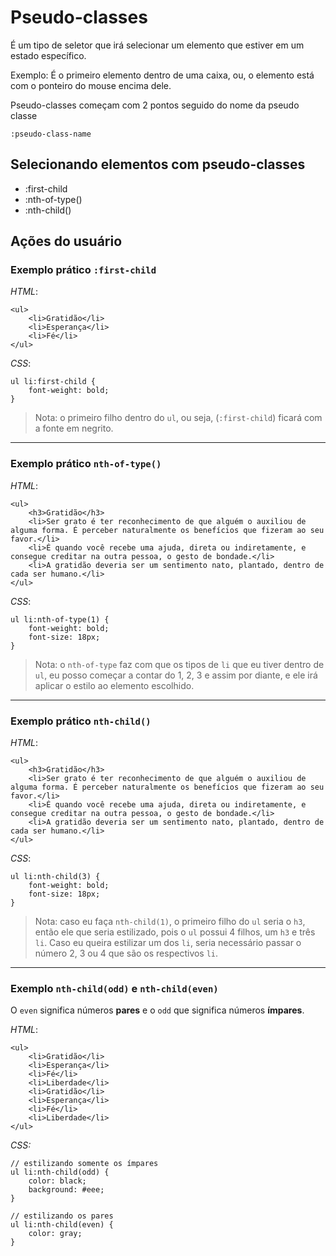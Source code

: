 # Pseudo-classes

É um tipo de seletor que irá selecionar um elemento que estiver em um estado específico.

Exemplo: É o primeiro elemento dentro de uma caixa, ou, o elemento está com o ponteiro do mouse encima dele.

Pseudo-classes começam com 2 pontos seguido do nome da pseudo classe

`:pseudo-class-name`

## Selecionando elementos com pseudo-classes

* :first-child
* :nth-of-type()
* :nth-child()

## Ações do usuário 


### Exemplo prático `:first-child`

*HTML*:

    <ul>
    	<li>Gratidão</li>
    	<li>Esperança</li>
    	<li>Fé</li>
    </ul>

*CSS*:

    ul li:first-child {
    	font-weight: bold;
    }

> Nota: o primeiro filho dentro do `ul`, ou seja, (`:first-child`) ficará com a fonte em negrito.

----
### Exemplo prático `nth-of-type()`

*HTML*:

    <ul>
    	<h3>Gratidão</h3>
    	<li>Ser grato é ter reconhecimento de que alguém o auxiliou de alguma forma. É perceber naturalmente os benefícios que fizeram ao seu favor.</li>
    	<li>É quando você recebe uma ajuda, direta ou indiretamente, e consegue creditar na outra pessoa, o gesto de bondade.</li>
    	<li>A gratidão deveria ser um sentimento nato, plantado, dentro de cada ser humano.</li>
    </ul>

*CSS*:

    ul li:nth-of-type(1) {
    	font-weight: bold;
    	font-size: 18px;
    }

> Nota: o `nth-of-type` faz com que os tipos de `li` que eu tiver dentro de `ul`, eu posso começar a contar do 1, 2, 3 e assim por diante, e ele irá aplicar o estilo ao elemento escolhido.
---
### Exemplo prático `nth-child()`

*HTML*:

    <ul>
	    <h3>Gratidão</h3>
    	<li>Ser grato é ter reconhecimento de que alguém o auxiliou de alguma forma. É perceber naturalmente os benefícios que fizeram ao seu favor.</li>
    	<li>É quando você recebe uma ajuda, direta ou indiretamente, e consegue creditar na outra pessoa, o gesto de bondade.</li>
    	<li>A gratidão deveria ser um sentimento nato, plantado, dentro de cada ser humano.</li>
    </ul>

*CSS*:

    ul li:nth-child(3) {
    	font-weight: bold;
    	font-size: 18px;
    }
   

> Nota: caso eu faça `nth-child(1)`, o primeiro filho do `ul` seria o `h3`, então ele que seria estilizado, pois o `ul` possui 4 filhos, um `h3` e três `li`. Caso eu queira estilizar um dos `li`, seria necessário passar o número 2, 3 ou 4 que são os respectivos `li`.
---
### Exemplo `nth-child(odd)` e `nth-child(even)`

O `even` significa números **pares** e o `odd` que significa números **ímpares**.

*HTML*:

    <ul>
    	<li>Gratidão</li>
    	<li>Esperança</li>
    	<li>Fé</li>
    	<li>Liberdade</li>
    	<li>Gratidão</li>
    	<li>Esperança</li>
    	<li>Fé</li>
    	<li>Liberdade</li>
    </ul>
*CSS:*

    // estilizando somente os ímpares
    ul li:nth-child(odd) {
	    color: black;
	    background: #eee;
    }
    
    // estilizando os pares
    ul li:nth-child(even) {
		color: gray;
	}
